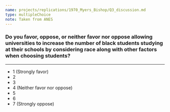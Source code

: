 ```yaml
---
name: projects/replications/1970_Myers_Bishop/Q3_discussion.md
type: multipleChoice
note: Taken from ANES
---
```


### Do you favor, oppose, or neither favor nor oppose allowing universities to increase the number of black students studying at their schools by considering race along with other factors when choosing students?

---

- 1 (Strongly favor)
- 2
- 3
- 4 (Neither favor nor oppose)
- 5
- 6
- 7 (Strongly oppose)
